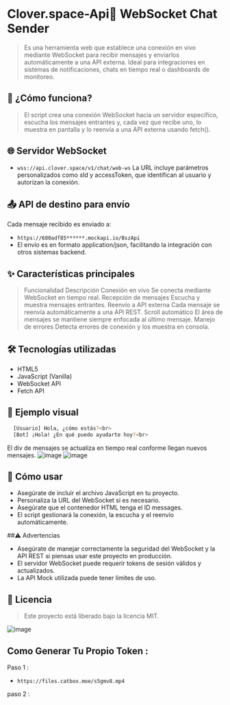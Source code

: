 # Clover.space-Api📡 WebSocket Chat Sender
> Es una herramienta web que establece una conexión en vivo mediante WebSocket para recibir mensajes y enviarlos automáticamente a una API externa. Ideal para integraciones en sistemas de notificaciones, chats en tiempo real o dashboards de monitoreo.

## 🚀 ¿Cómo funciona?
> El script crea una conexión WebSocket hacia un servidor específico, escucha los mensajes entrantes y, cada vez que recibe uno, lo muestra en pantalla y lo reenvía a una API externa usando fetch().

## 🌐 Servidor WebSocket
- `wss://api.clover.space/v1/chat/web-ws`
La URL incluye parámetros personalizados como sId y accessToken, que identifican al usuario y autorizan la conexión.

## 📤 API de destino para envío
Cada mensaje recibido es enviado a:
- `https://680adf85******.mockapi.io/BszApi`
- El envío es en formato application/json, facilitando la integración con otros sistemas backend.

## ✨ Características principales
> Funcionalidad	Descripción
> Conexión en vivo	Se conecta mediante WebSocket en tiempo real.
> Recepción de mensajes	Escucha y muestra mensajes entrantes.
> Reenvío a API externa	Cada mensaje se reenvía automáticamente a una API REST.
> Scroll automático	El área de mensajes se mantiene siempre enfocada al último mensaje.
> Manejo de errores	Detecta errores de conexión y los muestra en consola.
## 🛠️ Tecnologías utilizadas
- HTML5
- JavaScript (Vanilla)
- WebSocket API
- Fetch API

## 📸 Ejemplo visual
```bash
  [Usuario] Hola, ¿cómo estás?<br>
  [Bot] ¡Hola! ¿En qué puedo ayudarte hoy?<br>
```
El div de mensajes se actualiza en tiempo real conforme llegan nuevos mensajes.
![image](https://github.com/user-attachments/assets/18531523-9559-448f-b980-7ca7f1131195)
![image](https://github.com/user-attachments/assets/5e0b738f-792a-4e29-a017-0c26e9d6eb41)

## 📝 Cómo usar
- Asegúrate de incluir el archivo JavaScript en tu proyecto.
- Personaliza la URL del WebSocket si es necesario.
- Asegúrate que el contenedor HTML tenga el ID messages.
- El script gestionará la conexión, la escucha y el reenvío automáticamente.

##⚠️ Advertencias
- Asegúrate de manejar correctamente la seguridad del WebSocket y la API REST si piensas usar este proyecto en producción.
- El servidor WebSocket puede requerir tokens de sesión válidos y actualizados.
- La API Mock utilizada puede tener límites de uso.

## 📄 Licencia
> Este proyecto está liberado bajo la licencia MIT.

![image](https://github.com/user-attachments/assets/6a054731-cbc8-44d3-b2f9-e763bc8210d0)

## Como Generar Tu Propio Token :
Paso 1 : 
- `https://files.catbox.moe/s5gmv8.mp4`

paso 2 : 


